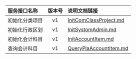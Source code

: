   
| 服务接口名称 | 版本号 | 说明文档链接 |  
| :----------------- | :-----: | :---------------- |  
| 初始化分类项目 | v1 | [InitComClassProject.md](https://gitee.com/leslieleslie/gitMd/blob/master/EpeisPlat/PlatDataInitServer/InitComClassProject.md) |  
| 初始化行政区划 | v1 | [InitSystomAdmin.md](https://gitee.com/leslieleslie/gitMd/blob/master/EpeisPlat/PlatDataInitServer/InitSystomAdmin.md) |  
| 初始化会计科目 | v1 | [InitAccountItem.md](https://gitee.com/leslieleslie/gitMd/blob/master/EpeisPlat/PlatDataInitServer/InitAccountItem.md) |  
| 查询会计科目 | v1 | [QueryPlaAccountItem.md](https://gitee.com/leslieleslie/gitMd/blob/master/EpeisPlat/PlatDataInitServer/QueryPlaAccountItem.md) |  
  
